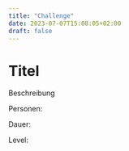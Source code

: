 ```yaml
---
title: "Challenge"
date: 2023-07-07T15:08:05+02:00
draft: false
---
```


<script type="text/javascript" src="./jquery.min.js"></script>
<script type="text/javascript" src="./qrcode.js"></script>

<h1 id="title">Titel</h1>
<p id="description">Beschreibung</p>
<p id="playerCount">Personen: </p>
<p id="duration">Dauer: </p>
<p id="level">Level: </p>
<div id="qrcode" style="width:300px; height:300px; margin-top:15px;"></div>


<script type="text/javascript">

var foundChallenge = true;
var id = window.location.href.split('#')[1];
var obj;

if (id == undefined) foundChallenge = false;

if (foundChallenge) {
$.getJSON("challenges.json", function(json) {
    
    // if id's are in order use selector, otherwise search for .id

    if (id >= json.length && id >= 0) {
        foundChallenge = false;
    } else {
        obj = json[id - 1];

        console.log(obj);
        document.getElementById("title").innerHTML = obj["Name der Chellange"];
        document.getElementById("description").innerHTML = obj["Beschreibung"];
        document.getElementById("playerCount").innerHTML = "Personen: " + obj["Anzahl der Mitspieler"];
        document.getElementById("duration").innerHTML = "Dauer: " + obj["Dauer (Minuten)"] + " Minuten";
        document.getElementById("level").innerHTML = "Level: " + obj["Level"];
    }
});
}



    new QRCode(document.getElementById("qrcode"), window.location.href, {
	width : 300,
	height : 300
});
</script>


